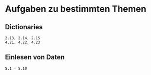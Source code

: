 # Aufgaben zu bestimmten Themen

## Dictionaries
```
2.13, 2.14, 2.15
4.21, 4.22, 4.23
```

## Einlesen von Daten
```
5.1 - 5.10
```



